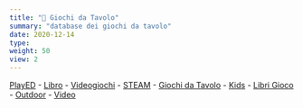 ```yaml
---
title: "📁 Giochi da Tavolo"
summary: "database dei giochi da tavolo"
date: 2020-12-14
type: 
weight: 50
view: 2
---
```


[PlayED](/played) - [Libro](../book) - [Videogiochi](../videogame) - [STEAM](../steam) - [Giochi da Tavolo](../boardgame) - [Kids](../boardgame-kids) - [Libri Gioco](../librogame) - [Outdoor](../outdoor) - [Video](../video)